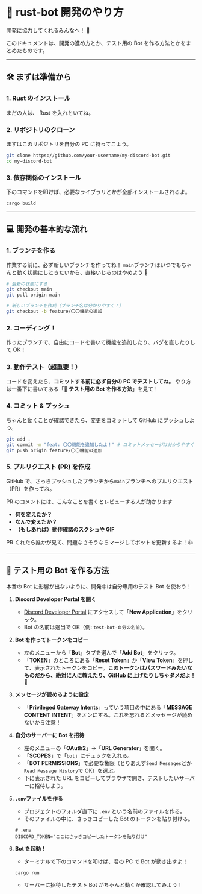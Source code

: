 # 🤖 rust-bot 開発のやり方

開発に協力してくれるみんなへ！ 🎉

このドキュメントは、開発の進め方とか、テスト用の Bot を作る方法とかをまとめたものです。

---

## 🛠️ まずは準備から

### 1\. Rust のインストール

まだの人は、 Rust を入れといてね。

### 2\. リポジトリのクローン

まずはこのリポジトリを自分の PC に持ってこよう。

```bash
git clone https://github.com/your-username/my-discord-bot.git
cd my-discord-bot
```

### 3\. 依存関係のインストール

下のコマンドを叩けば、必要なライブラリとかが全部インストールされるよ。

```bash
cargo build
```

---

## 💻 開発の基本的な流れ

### 1\. ブランチを作る

作業する前に、必ず新しいブランチを作ってね！ `main`ブランチはいつでもちゃんと動く状態にしときたいから、直接いじるのはやめよう 🙅

```bash
# 最新の状態にする
git checkout main
git pull origin main

# 新しいブランチを作成（ブランチ名は分かりやすく！）
git checkout -b feature/〇〇機能の追加
```

### 2\. コーディング！

作ったブランチで、自由にコードを書いて機能を追加したり、バグを直したりして OK！

### 3\. 動作テスト（超重要！）

コードを変えたら、**コミットする前に必ず自分の PC でテストしてね。**
やり方は一番下に書いてある「**🔧 テスト用の Bot を作る方法**」を見て！

### 4\. コミット & プッシュ

ちゃんと動くことが確認できたら、変更をコミットして GitHub にプッシュしよう。

```bash
git add .
git commit -m "feat: 〇〇機能を追加したよ！" # コミットメッセージは分かりやすく
git push origin feature/〇〇機能の追加
```

### 5\. プルリクエスト (PR) を作成

GitHub で、さっきプッシュしたブランチから`main`ブランチへのプルリクエスト（PR）を作ってね。

PR のコメントには、こんなことを書くとレビューする人が助かります

- **何を変えたか？**
- **なんで変えたか？**
- **（もしあれば）動作確認のスクショや GIF**

PR くれたら誰かが見て、問題なさそうならマージしてボットを更新するよ！👍

---

## 🔧 テスト用の Bot を作る方法

本番の Bot に影響が出ないように、開発中は自分専用のテスト Bot を使おう！

1.  **Discord Developer Portal を開く**

    - [Discord Developer Portal](https://www.google.com/search?q=https://discord.com/developers/applications) にアクセスして「**New Application**」をクリック。
    - Bot の名前は適当で OK（例: `test-bot-自分の名前`）。

2.  **Bot を作ってトークンをコピー**

    - 左のメニューから「**Bot**」タブを選んで「**Add Bot**」をクリック。
    - 「**TOKEN**」のところにある「**Reset Token**」か「**View Token**」を押して、表示されたトークンをコピー。**このトークンはパスワードみたいなものだから、絶対に人に教えたり、GitHub に上げたりしちゃダメだよ！** 🤫

3.  **メッセージが読めるように設定**

    - 「**Privileged Gateway Intents**」っていう項目の中にある「**MESSAGE CONTENT INTENT**」をオンにする。これを忘れるとメッセージが読めないから注意！

4.  **自分のサーバーに Bot を招待**

    - 左のメニューの「**OAuth2**」→「**URL Generator**」を開く。
    - 「**SCOPES**」で「`bot`」にチェックを入れる。
    - 「**BOT PERMISSIONS**」で必要な権限（とりあえず`Send Messages`とか`Read Message History`で OK）を選ぶ。
    - 下に表示された URL をコピーしてブラウザで開き、テストしたいサーバーに招待しよう。

5.  **`.env`ファイルを作る**

    - プロジェクトのフォルダ直下に `.env` という名前のファイルを作る。
    - そのファイルの中に、さっきコピーした Bot のトークンを貼り付ける。

    <!-- end list -->

    ```env
    # .env
    DISCORD_TOKEN="ここにさっきコピーしたトークンを貼り付け"
    ```

6.  **Bot を起動！**

    - ターミナルで下のコマンドを叩けば、君の PC で Bot が動き出すよ！

    <!-- end list -->

    ```bash
    cargo run
    ```

    - サーバーに招待したテスト Bot がちゃんと動くか確認してみよう！
